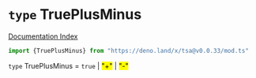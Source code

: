 # `type` TruePlusMinus

[Documentation Index](../README.md)

```ts
import {TruePlusMinus} from "https://deno.land/x/tsa@v0.0.33/mod.ts"
```

`type` TruePlusMinus = `true` | <mark>"+"</mark> | <mark>"-"</mark>